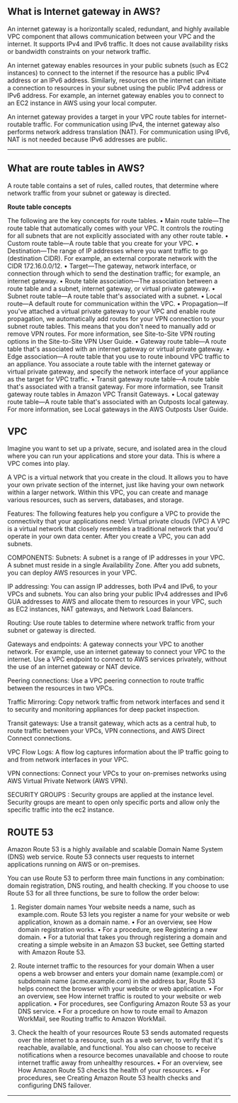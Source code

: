## What is Internet gateway in AWS?

An internet gateway is a horizontally scaled, redundant, and highly available VPC component that allows communication between your VPC and the internet. It supports IPv4 and IPv6 traffic. It does not cause availability risks or bandwidth constraints on your network traffic.

An internet gateway enables resources in your public subnets (such as EC2 instances) to connect to the internet if the resource has a public IPv4 address or an IPv6 address. Similarly, resources on the internet can initiate a connection to resources in your subnet using the public IPv4 address or IPv6 address. For example, an internet gateway enables you to connect to an EC2 instance in AWS using your local computer.

An internet gateway provides a target in your VPC route tables for internet-routable traffic. For communication using IPv4, the internet gateway also performs network address translation (NAT). For communication using IPv6, NAT is not needed because IPv6 addresses are public.
***

**What are route tables in AWS?**
---
A route table contains a set of rules, called routes, that determine where network traffic from your subnet or gateway is directed.

**Route table concepts**

The following are the key concepts for route tables.
•	Main route table—The route table that automatically comes with your VPC. It controls the routing for all subnets that are not explicitly associated with any other route table.
•	Custom route table—A route table that you create for your VPC.
•	Destination—The range of IP addresses where you want traffic to go (destination CIDR). For example, an external corporate network with the CIDR 172.16.0.0/12.
•	Target—The gateway, network interface, or connection through which to send the destination traffic; for example, an internet gateway.
•	Route table association—The association between a route table and a subnet, internet gateway, or virtual private gateway.
•	Subnet route table—A route table that's associated with a subnet.
•	Local route—A default route for communication within the VPC.
•	Propagation—If you've attached a virtual private gateway to your VPC and enable route propagation, we automatically add routes for your VPN connection to your subnet route tables. This means that you don't need to manually add or remove VPN routes. For more information, see Site-to-Site VPN routing options in the Site-to-Site VPN User Guide.
•	Gateway route table—A route table that's associated with an internet gateway or virtual private gateway.
•	Edge association—A route table that you use to route inbound VPC traffic to an appliance. You associate a route table with the internet gateway or virtual private gateway, and specify the network interface of your appliance as the target for VPC traffic.
•	Transit gateway route table—A route table that's associated with a transit gateway. For more information, see Transit gateway route tables in Amazon VPC Transit Gateways.
•	Local gateway route table—A route table that's associated with an Outposts local gateway. For more information, see Local gateways in the AWS Outposts User Guide.

VPC
---
Imagine you want to set up a private, secure, and isolated area in the cloud where you can run your applications and store your data. This is where a VPC comes into play.

A VPC is a virtual network that you create in the cloud. It allows you to have your own private section of the internet, just like having your own network within a larger network. Within this VPC, you can create and manage various resources, such as servers, databases, and storage.

Features:
The following features help you configure a VPC to provide the connectivity that your applications need:
Virtual private clouds (VPC)
A VPC is a virtual network that closely resembles a traditional network that you'd operate in your own data center. After you create a VPC, you can add subnets.

COMPONENTS:
Subnets:
A subnet is a range of IP addresses in your VPC. A subnet must reside in a single Availability Zone. After you add subnets, you can deploy AWS resources in your VPC.

IP addressing:
You can assign IP addresses, both IPv4 and IPv6, to your VPCs and subnets. You can also bring your public IPv4 addresses and IPv6 GUA addresses to AWS and allocate them to resources in your VPC, such as EC2 instances, NAT gateways, and Network Load Balancers.

Routing:
Use route tables to determine where network traffic from your subnet or gateway is directed.

Gateways and endpoints:
A gateway connects your VPC to another network. For example, use an internet gateway to connect your VPC to the internet. Use a VPC endpoint to connect to AWS services privately, without the use of an internet gateway or NAT device.

Peering connections:
Use a VPC peering connection to route traffic between the resources in two VPCs.

Traffic Mirroring:
Copy network traffic from network interfaces and send it to security and monitoring appliances for deep packet inspection.

Transit gateways:
Use a transit gateway, which acts as a central hub, to route traffic between your VPCs, VPN connections, and AWS Direct Connect connections.

VPC Flow Logs:
A flow log captures information about the IP traffic going to and from network interfaces in your VPC.

VPN connections:
Connect your VPCs to your on-premises networks using AWS Virtual Private Network (AWS VPN).

SECURITY GROUPS :
Security groups are applied at the instance level.
Security groups are meant to open only specific ports and allow only the specific traffic into the ec2 instance.

ROUTE 53 
---
Amazon Route 53 is a highly available and scalable Domain Name System (DNS) web service. Route 53 connects user requests to internet applications running on AWS or on-premises.

You can use Route 53 to perform three main functions in any combination: domain registration, DNS routing, and health checking.
If you choose to use Route 53 for all three functions, be sure to follow the order below:

1. Register domain names
Your website needs a name, such as example.com. Route 53 lets you register a name for your website or web application, known as a domain name.
•	For an overview, see How domain registration works.
•	For a procedure, see Registering a new domain.
•	For a tutorial that takes you through registering a domain and creating a simple website in an Amazon S3 bucket, see Getting started with Amazon Route 53.


2. Route internet traffic to the resources for your domain
When a user opens a web browser and enters your domain name (example.com) or subdomain name (acme.example.com) in the address bar, Route 53 helps connect the browser with your website or web application.
•	For an overview, see How internet traffic is routed to your website or web application.
•	For procedures, see Configuring Amazon Route 53 as your DNS service.
•	For a procedure on how to route email to Amazon WorkMail, see Routing traffic to Amazon WorkMail.


3. Check the health of your resources
Route 53 sends automated requests over the internet to a resource, such as a web server, to verify that it's reachable, available, and functional. You also can choose to receive notifications when a resource becomes unavailable and choose to route internet traffic away from unhealthy resources.
•	For an overview, see How Amazon Route 53 checks the health of your resources.
•	For procedures, see Creating Amazon Route 53 health checks and configuring DNS failover.

-----------------------------------------------------------------------------------------------------------------

